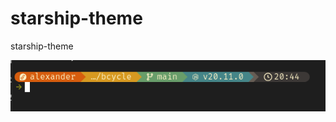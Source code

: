 # starship-theme
starship-theme 


![](https://github.com/snagovskiy/starship-theme/raw/main/pic.png)
